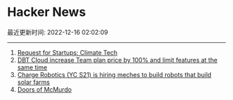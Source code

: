 # Hacker News

最近更新时间: 2022-12-16 02:02:09

--- 
1. [Request for Startups: Climate Tech](https://www.ycombinator.com/blog/rfs-climatetech) 
2. [DBT Cloud increase Team plan price by 100% and limit features at the same time](https://www.getdbt.com/blog/dbt-cloud-package-update/) 
3. [Charge Robotics (YC S21) is hiring meches to build robots that build solar farms](https://www.ycombinator.com/companies/charge-robotics/jobs/VFEVUkD-mechanical-engineer) 
4. [Doors of McMurdo](https://brr.fyi/posts/doors-of-mcmurdo) 
